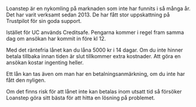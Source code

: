 Loanstep är en nykomling på marknaden som inte har funnits i så många år. Det har varit verksamt sedan 2013. De har fått stor uppskattning på Trustpilot för sin goda support.

Istället för UC används Creditsafe. Pengarna kommer i regel fram samma dag om ansökan har kommit in före kl 12.

Med det räntefria lånet kan du låna 5000 kr i 14 dagar. Om du inte hinner betala tillbaka innan tiden är slut tillkommer extra kostnader. Att göra en ansökan kostar ingenting heller.

Ett lån kan tas även om man har en betalningsanmärkning, om du inte har fått den nyligen.

Om det finns risk för att lånet inte kan betalas inom utsatt tid så försöker Loanstep göra sitt bästa för att hitta en lösning på problemet.
